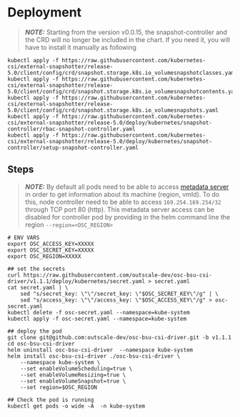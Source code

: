 # Deployment
> **_NOTE:_**  Starting from the version v0.0.15, the snapshot-controller and the CRD will no longer be included in the chart. If you need it, you will have to install it manually as following
```
kubectl apply -f https://raw.githubusercontent.com/kubernetes-csi/external-snapshotter/release-5.0/client/config/crd/snapshot.storage.k8s.io_volumesnapshotclasses.yaml
kubectl apply -f https://raw.githubusercontent.com/kubernetes-csi/external-snapshotter/release-5.0/client/config/crd/snapshot.storage.k8s.io_volumesnapshotcontents.yaml
kubectl apply -f https://raw.githubusercontent.com/kubernetes-csi/external-snapshotter/release-5.0/client/config/crd/snapshot.storage.k8s.io_volumesnapshots.yaml
kubectl apply -f https://raw.githubusercontent.com/kubernetes-csi/external-snapshotter/release-5.0/deploy/kubernetes/snapshot-controller/rbac-snapshot-controller.yaml
kubectl apply -f https://raw.githubusercontent.com/kubernetes-csi/external-snapshotter/release-5.0/deploy/kubernetes/snapshot-controller/setup-snapshot-controller.yaml
```

## Steps
> **_NOTE:_**  By default all pods need to be able to access [metadata server](https://docs.outscale.com/en/userguide/Accessing-the-Metadata-and-User-Data-of-an-Instance.html) in order to get information about its machine (region, vmId). To do this, node controller need to be able to access `169.254.169.254/32` through TCP port 80 (http). This metadata server access can be disabled for controller pod by providing in the helm command line the region `--region=<OSC_REGION>`

```shell
# ENV VARS 
export OSC_ACCESS_KEY=XXXXX
export OSC_SECRET_KEY=XXXXX
export OSC_REGION=XXXXX

## set the secrets
curl https://raw.githubusercontent.com/outscale-dev/osc-bsu-csi-driver/v1.1.1/deploy/kubernetes/secret.yaml > secret.yaml
cat secret.yaml | \
    sed "s/secret_key: \"\"/secret_key: \"$OSC_SECRET_KEY\"/g" | \
    sed "s/access_key: \"\"/access_key: \"$OSC_ACCESS_KEY\"/g" > osc-secret.yaml
kubectl delete -f osc-secret.yaml --namespace=kube-system
kubectl apply -f osc-secret.yaml --namespace=kube-system

## deploy the pod
git clone git@github.com:outscale-dev/osc-bsu-csi-driver.git -b v1.1.1
cd osc-bsu-csi-driver
helm uninstall osc-bsu-csi-driver  --namespace kube-system
helm install osc-bsu-csi-driver ./osc-bsu-csi-driver \
    --namespace kube-system \
    --set enableVolumeScheduling=true \
    --set enableVolumeResizing=true \
    --set enableVolumeSnapshot=true \
    --set region=$OSC_REGION
            
## Check the pod is running
kubectl get pods -o wide -A  -n kube-system
```